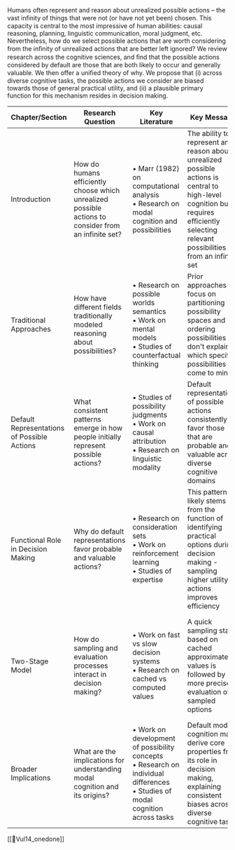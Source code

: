  Humans often represent and reason about unrealized possible actions – the vast inﬁnity of things that were not (or have not yet been) chosen. This capacity is central to the most impressive of human abilities: causal reasoning, planning, linguistic communication, moral judgment, etc. Nevertheless, how do we select possible actions that are worth considering from the inﬁnity of unrealized actions that are better left ignored? We review research across the cognitive sciences, and ﬁnd that the possible actions considered by default are those that are both likely to occur and generally valuable. We then offer a uniﬁed theory of why. We propose that (i) across diverse cognitive tasks, the possible actions we consider are biased towards those of general practical utility, and (ii) a plausible primary function for this mechanism resides in decision making.

| Chapter/Section | Research Question | Key Literature | Key Message | Technical Details/Examples |
|----------------|-------------------|----------------|--------------|------------------------|
| Introduction | How do humans efficiently choose which unrealized possible actions to consider from an infinite set? | • Marr (1982) on computational analysis<br>• Research on modal cognition and possibilities | The ability to represent and reason about unrealized possible actions is central to high-level cognition but requires efficiently selecting relevant possibilities from an infinite set | • Examples: choosing cities to move to, judging others' actions, assigning responsibility |
| Traditional Approaches | How have different fields traditionally modeled reasoning about possibilities? | • Research on possible worlds semantics<br>• Work on mental models<br>• Studies of counterfactual thinking | Prior approaches focus on partitioning possibility spaces and ordering possibilities but don't explain which specific possibilities come to mind | • Philosophical models using possible worlds<br>• Psychological work on mental models<br>• Linguistics research on modal terms |
| Default Representations of Possible Actions | What consistent patterns emerge in how people initially represent possible actions? | • Studies of possibility judgments<br>• Work on causal attribution<br>• Research on linguistic modality | Default representations of possible actions consistently favor those that are probable and valuable across diverse cognitive domains | • Children judge morally wrong actions "impossible"<br>• Causal attributions focus on probable alternatives<br>• Modal language sensitive to both probability and value |
| Functional Role in Decision Making | Why do default representations favor probable and valuable actions? | • Research on consideration sets<br>• Work on reinforcement learning<br>• Studies of expertise | This pattern likely stems from the function of identifying practical options during decision making - sampling higher utility actions improves efficiency | • Chess experts consider better moves first<br>• Consumer decisions shaped by initial consideration sets<br>• AI systems use similar sampling strategies |
| Two-Stage Model | How do sampling and evaluation processes interact in decision making? | • Work on fast vs slow decision systems<br>• Research on cached vs computed values | A quick sampling stage based on cached approximate values is followed by more precise evaluation of sampled options | • Cached values allow rapid generation of candidates<br>• Detailed evaluation only of sampled subset<br>• Balance between accuracy and computational cost |
| Broader Implications | What are the implications for understanding modal cognition and its origins? | • Work on development of possibility concepts<br>• Research on individual differences<br>• Studies of modal cognition across tasks | Default modal cognition may derive core properties from its role in decision making, explaining consistent biases across diverse cognitive tasks | • Predicts similar biases across domains<br>• Explains development of modal concepts<br>• Accounts for effects of time pressure |

[[📜Vul14_onedone]]